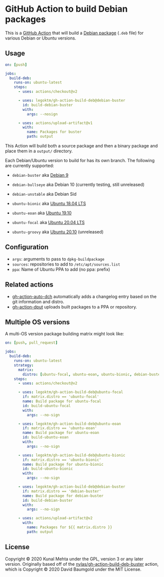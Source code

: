 # GitHub Action to build Debian packages

This is a [GitHub Action](https://github.com/features/actions) that will
build a [Debian package](https://en.wikipedia.org/wiki/Deb_%28file_format%29)
(`.deb` file) for various Debian or Ubuntu versions.

## Usage

```yaml
on: [push]

jobs:
  build-deb:
    runs-on: ubuntu-latest
    steps:
      - uses: actions/checkout@v2

      - uses: legoktm/gh-action-build-deb@debian-buster
        id: build-debian-buster
        with:
          args: --nosign

      - uses: actions/upload-artifact@v1
        with:
          name: Packages for buster
          path: output
```

This Action will build both a source package and then a binary package and place
them in a `output/` directory.

Each Debian/Ubuntu version to build for has its own branch. The following are
currently supported:

* `debian-buster` aka [Debian 9](https://www.debian.org/releases/buster/)
* `debian-bullseye` aka Debian 10 (currently testing, still unreleased)
* `debian-unstable` aka Debian Sid

* `ubuntu-bionic` aka [Ubuntu 18.04 LTS](https://en.wikipedia.org/wiki/Ubuntu_version_history#1804)
* `ubuntu-eoan` aka [Ubuntu 19.10](https://en.wikipedia.org/wiki/Ubuntu_version_history#1910)
* `ubuntu-focal` aka [Ubuntu 20.04 LTS](https://en.wikipedia.org/wiki/Ubuntu_version_history#2004)
* `ubuntu-groovy` aka [Ubuntu 20.10](https://en.wikipedia.org/wiki/Ubuntu_version_history#2010) (unreleased)

## Configuration

* `args`: arguments to pass to `dpkg-buildpackage`
* `sources`: repositories to add to `/etc/apt/sources.list`
* `ppa`: Name of Ubuntu PPA to add (no ppa: prefix)

## Related actions

* [gh-action-auto-dch](https://github.com/legoktm/gh-action-auto-dch) automatically adds a changelog entry based on the git information and distro.
* [gh-action-dput](https://github.com/legoktm/gh-action-dput) uploads built packages to a PPA or repository.


## Multiple OS versions

A multi-OS version package building matrix might look like:

```yaml
on: [push, pull_request]

jobs:
  build-deb:
    runs-on: ubuntu-latest
    strategy:
      matrix: 
        distro: [ubuntu-focal, ubuntu-eoan, ubuntu-bionic, debian-buster]
    steps:
      - uses: actions/checkout@v2

      - uses: legoktm/gh-action-build-deb@ubuntu-focal
        if: matrix.distro == 'ubuntu-focal'
        name: Build package for ubuntu-focal
        id: build-ubuntu-focal
        with:
          args: --no-sign

      - uses: legoktm/gh-action-build-deb@ubuntu-eoan
        if: matrix.distro == 'ubuntu-eoan'
        name: Build package for ubuntu-eoan
        id: build-ubuntu-eoan
        with:
          args: --no-sign

      - uses: legoktm/gh-action-build-deb@ubuntu-bionic
        if: matrix.distro == 'ubuntu-bionic'
        name: Build package for ubuntu-bionic
        id: build-ubuntu-bionic
        with:
          args: --no-sign

      - uses: legoktm/gh-action-build-deb@debian-buster
        if: matrix.distro == 'debian-buster'
        name: Build package for debian-buster
        id: build-debian-buster
        with:
          args: --no-sign

      - uses: actions/upload-artifact@v2
        with:
          name: Packages for ${{ matrix.distro }}
          path: output
```

## License

Copyright © 2020 Kunal Mehta under the GPL, version 3 or any later version.
Originally based off of the [nylas/gh-action-build-deb-buster](https://github.com/nylas/gh-action-build-deb-buster)
action, which is Copyright © 2020 David Baumgold under the MIT License.
